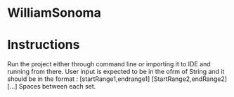 # WilliamSonoma

# Instructions
Run the project either through command line or importing it to IDE and running from there.
User input is expected to be in the ofrm of String and it should be in the format :
  [startRange1,endrange1] [StartRange2,endRange2] [...]
Spaces between each set.
